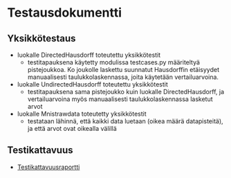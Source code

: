 # Testausdokumentti

## Yksikkötestaus
- luokalle DirectedHausdorff toteutettu yksikkötestit
    - testitapauksena käytetty modulissa testcases.py määriteltyä pistejoukkoa. Ko joukolle laskettu suunnatut Hausdorffin etäisyydet manuaalisesti taulukkolaskennassa, joita käytetään vertailuarvoina.
- luokalle UndirectedHausdorff toteutettu yksikkötestit
    - testitapauksena sama pistejoukko kuin luokalle DirectedHausdorff, ja vertailuarvoina myös manuaalisesti taulukkolaskennassa lasketut arvot
- luokalle Mnistrawdata toteutetty yksikkötestit
    - testataan lähinnä, että kaikki data luetaan (oikea määrä datapisteitä), ja että arvot ovat oikealla välillä

## Testikattavuus
- [Testikattavuusraportti](dokumentaatio/TestCoverageReport.png)

